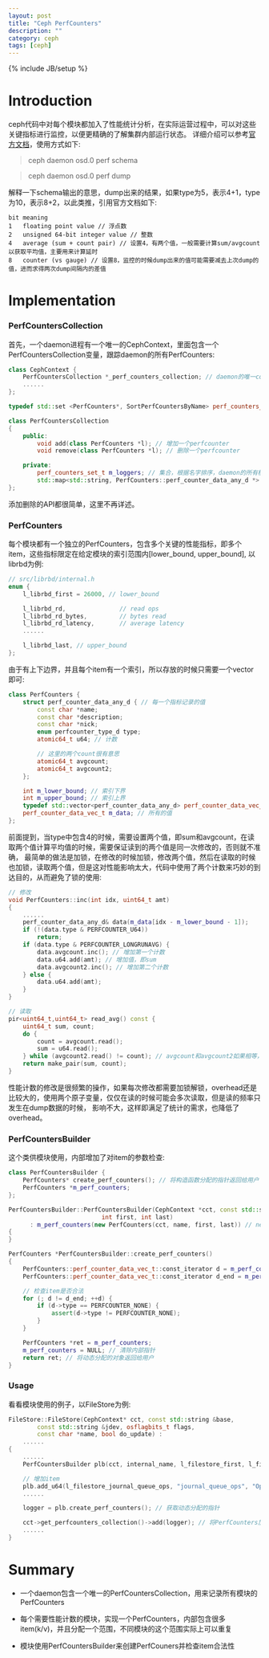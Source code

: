 ```yaml
---
layout: post
title: "Ceph PerfCounters"
description: ""
category: ceph
tags: [ceph]
---
```

{% include JB/setup %}

# Introduction

ceph代码中对每个模块都加入了性能统计分析，在实际运营过程中，可以对这些关键指标进行监控，以便更精确的了解集群内部运行状态。
详细介绍可以参考[官方文档](http://docs.ceph.com/docs/master/dev/perf_counters/)，使用方式如下:

> ceph daemon osd.0 perf schema

> ceph daemon osd.0 perf dump

解释一下schema输出的意思，dump出来的结果，如果type为5，表示4+1，type为10，表示8+2，以此类推，引用官方文档如下:

```
bit	meaning
1	floating point value // 浮点数
2	unsigned 64-bit integer value // 整数
4	average (sum + count pair) // 设置4，有两个值，一般需要计算sum/avgcount以获取平均值，主要用来计算延时
8	counter (vs gauge) // 设置8，监控的时候dump出来的值可能需要减去上次dump的值，进而求得两次dump间隔内的差值
```

# Implementation

### PerfCountersCollection

首先，一个daemon进程有一个唯一的CephContext，里面包含一个PerfCountersCollection变量，跟踪daemon的所有PerfCounters:

```cpp
class CephContext {
	PerfCountersCollection *_perf_counters_collection; // daemon的唯一collection
	......
};

typedef std::set <PerfCounters*, SortPerfCountersByName> perf_counters_set_t;

class PerfCountersCollection
{
	public:
		void add(class PerfCounters *l); // 增加一个perfcounter
		void remove(class PerfCounters *l); // 删除一个perfcounter

	private:
		perf_counters_set_t m_loggers; // 集合，根据名字排序，daemon的所有模块的PerfCounters都记录在此
		std::map<std::string, PerfCounters::perf_counter_data_any_d *> by_path; // 所有perfcounter包含的字段的k/v
};
```

添加删除的API都很简单，这里不再详述。

### PerfCounters

每个模块都有一个独立的PerfCounters，包含多个关键的性能指标，即多个item，这些指标限定在给定模块的索引范围内[lower_bound, upper_bound], 以librbd为例:

```cpp
// src/librbd/internal.h
enum {
	l_librbd_first = 26000, // lower_bound

	l_librbd_rd,               // read ops
	l_librbd_rd_bytes,         // bytes read
	l_librbd_rd_latency,       // average latency
	......

	l_librbd_last, // upper_bound
};
```

由于有上下边界，并且每个item有一个索引，所以存放的时候只需要一个vector即可:

```cpp
class PerfCounters {
	struct perf_counter_data_any_d { // 每一个指标记录的值
		const char *name;
		const char *description;
		const char *nick;
		enum perfcounter_type_d type;
		atomic64_t u64; // 计数

		// 这里的两个count很有意思
		atomic64_t avgcount;
		atomic64_t avgcount2;
	};

	int m_lower_bound; // 索引下界
	int m_upper_bound; // 索引上界
	typedef std::vector<perf_counter_data_any_d> perf_counter_data_vec_t;
	perf_counter_data_vec_t m_data; // 所有的值
};
```

前面提到，当type中包含4的时候，需要设置两个值，即sum和avgcount，在读取两个值计算平均值的时候，需要保证读到的两个值是同一次修改的，否则就不准确，
最简单的做法是加锁，在修改的时候加锁，修改两个值，然后在读取的时候也加锁，读取两个值，但是这对性能影响太大，代码中使用了两个计数来巧妙的到达目的，从而避免了锁的使用:

```cpp
// 修改
void PerfCounters::inc(int idx, uint64_t amt)
{
	......
	perf_counter_data_any_d& data(m_data[idx - m_lower_bound - 1]);
	if (!(data.type & PERFCOUNTER_U64))
		return;
	if (data.type & PERFCOUNTER_LONGRUNAVG) {
		data.avgcount.inc(); // 增加第一个计数
		data.u64.add(amt); // 增加值，即sum
		data.avgcount2.inc(); // 增加第二个计数
	} else {
		data.u64.add(amt);
	}
}

// 读取
pir<uint64_t,uint64_t> read_avg() const {
	uint64_t sum, count;
	do {
		count = avgcount.read();
		sum = u64.read();
	} while (avgcount2.read() != count); // avgcount和avgcount2如果相等，那么读到的sum值就是对应的avgcount时设置的
	return make_pair(sum, count);
}
```

性能计数的修改是很频繁的操作，如果每次修改都需要加锁解锁，overhead还是比较大的，使用两个原子变量，仅仅在读的时候可能会多次读取，但是读的频率只发生在dump数据的时候，
影响不大，这样即满足了统计的需求，也降低了overhead。

### PerfCountersBuilder

这个类供模块使用，内部增加了对item的参数检查:

```cpp
class PerfCountersBuilder {
	PerfCounters* create_perf_counters(); // 将构造函数分配的指针返回给用户
	PerfCounters *m_perf_counters;
};

PerfCountersBuilder::PerfCountersBuilder(CephContext *cct, const std::string &name,
		                  int first, int last)
	  : m_perf_counters(new PerfCounters(cct, name, first, last)) // new一个PerfCounters
{
}

PerfCounters *PerfCountersBuilder::create_perf_counters()
{
	PerfCounters::perf_counter_data_vec_t::const_iterator d = m_perf_counters->m_data.begin();
	PerfCounters::perf_counter_data_vec_t::const_iterator d_end = m_perf_counters->m_data.end();

	// 检查item是否合法
	for (; d != d_end; ++d) {
		if (d->type == PERFCOUNTER_NONE) {
			assert(d->type != PERFCOUNTER_NONE);
		}
	}

	PerfCounters *ret = m_perf_counters;
	m_perf_counters = NULL; // 清除内部指针
	return ret; // 将动态分配的对象返回给用户
}
```

### Usage

看看模块使用的例子，以FileStore为例:

```cpp
FileStore::FileStore(CephContext* cct, const std::string &base,
		const std::string &jdev, osflagbits_t flags,
		const char *name, bool do_update) :
	......
{
	......
	PerfCountersBuilder plb(cct, internal_name, l_filestore_first, l_filestore_last); // 对象的构造函数中会动态创建PerfCounters

	// 增加item
	plb.add_u64(l_filestore_journal_queue_ops, "journal_queue_ops", "Operations in journal queue");
	......

	logger = plb.create_perf_counters(); // 获取动态分配的指针

	cct->get_perfcounters_collection()->add(logger); // 将PerfCounters加入collection
	......
}
```

# Summary

* 一个daemon包含一个唯一的PerfCountersCollection，用来记录所有模块的PerfCounters

* 每个需要性能计数的模块，实现一个PerfCounters，内部包含很多item(k/v)，并且分配一个范围，不同模块的这个范围实际上可以重复

* 模块使用PerfCountersBuilder来创建PerfCouners并检查item合法性
